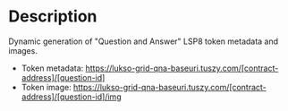 # Description

Dynamic generation of "Question and Answer" LSP8 token metadata and images.

- Token metadata: https://lukso-grid-qna-baseuri.tuszy.com/[contract-address]/[question-id]
- Token image: https://lukso-grid-qna-baseuri.tuszy.com/[contract-address]/[question-id]/img